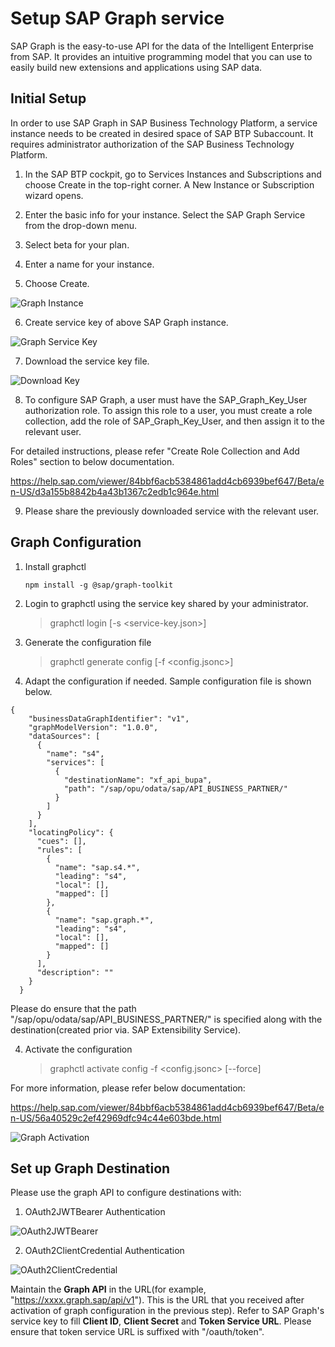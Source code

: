 # Setup SAP Graph service 

SAP Graph is the easy-to-use API for the data of the Intelligent Enterprise from SAP. It provides an intuitive programming model that you can use to easily build new extensions and applications using SAP data.

## Initial Setup

In order to use SAP Graph in SAP Business Technology Platform, a service instance needs to be created in desired space of SAP BTP Subaccount.
It requires administrator authorization of the SAP Business Technology Platform.

1. In the SAP BTP cockpit, go to Services Instances and Subscriptions and choose Create in the top-right corner. A New Instance or Subscription wizard opens.

2. Enter the basic info for your instance. Select the SAP Graph Service from the drop-down menu.

3. Select beta for your plan.

4. Enter a name for your instance.

5. Choose Create.

![Graph Instance](./images/graphInstance.png)

6. Create service key of above SAP Graph instance.

![Graph Service Key](./images/serviceKey.png)

7. Download the service key file.

![Download Key](./images/downloadKey.png)

8. To configure SAP Graph, a user must have the SAP_Graph_Key_User authorization role. To assign this role to a user, you must create a role collection, add the role of SAP_Graph_Key_User, and then assign it to the relevant user.

For detailed instructions, please refer "Create Role Collection and Add Roles" section to below documentation.

https://help.sap.com/viewer/84bbf6acb5384861add4cb6939bef647/Beta/en-US/d3a155b8842b4a43b1367c2edb1c964e.html

9. Please share the previously downloaded service with the relevant user.

## Graph Configuration

1. Install graphctl
    
    ` npm install -g @sap/graph-toolkit `

2. Login to graphctl using the service key shared by your administrator.

    > graphctl login [-s <service-key.json>]

3. Generate the configuration file

    > graphctl generate config [-f <config.jsonc>]

4. Adapt the configuration if needed. Sample configuration file is shown below.

```
{
    "businessDataGraphIdentifier": "v1",
    "graphModelVersion": "1.0.0",
    "dataSources": [
      {
        "name": "s4",
        "services": [
          {
            "destinationName": "xf_api_bupa",
            "path": "/sap/opu/odata/sap/API_BUSINESS_PARTNER/"
          }
        ]
      }
    ],
    "locatingPolicy": {
      "cues": [],
      "rules": [
        {
          "name": "sap.s4.*",
          "leading": "s4",
          "local": [],
          "mapped": []
        },
        {
          "name": "sap.graph.*",
          "leading": "s4",
          "local": [],
          "mapped": []
        }
      ],
      "description": ""
    }
  }
```
  Please do ensure that the path "/sap/opu/odata/sap/API_BUSINESS_PARTNER/" is specified along with the destination(created prior via. SAP Extensibility Service).

4. Activate the configuration

    > graphctl activate config -f <config.jsonc> [--force] 

For more information, please refer below documentation:

https://help.sap.com/viewer/84bbf6acb5384861add4cb6939bef647/Beta/en-US/56a40529c2ef42969dfc94c44e603bde.html

![Graph Activation](./images/graphActivation.png)

## Set up Graph Destination

Please use the graph API to configure destinations with:

1. OAuth2JWTBearer Authentication

![OAuth2JWTBearer](./images/OAuth2JWTBearerDestination.png)

2. OAuth2ClientCredential Authentication

![OAuth2ClientCredential](./images/OAuth2ClientCredentialDestination.png)

Maintain the **Graph API** in the URL(for example, "https://xxxx.graph.sap/api/v1"). This is the URL that you received after activation of graph configuration in the previous step). Refer to SAP Graph's service key to fill **Client ID**, **Client Secret** and **Token Service URL**. Please ensure that token service URL is suffixed with "/oauth/token". 
